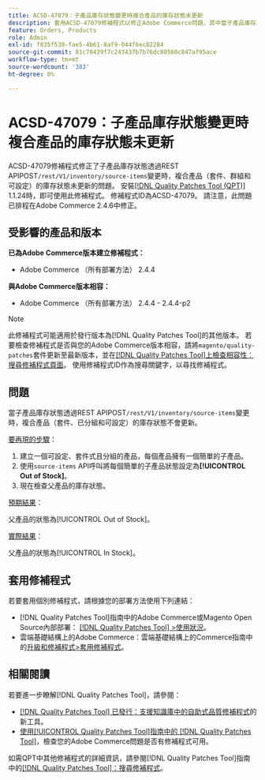 ```yaml
---
title: ACSD-47079：子產品庫存狀態變更時複合產品的庫存狀態未更新
description: 套用ACSD-47079修補程式以修正Adobe Commerce問題，其中當子產品庫存狀態透過REST APIPOST/rest/V1/inventory/source-items變更時，複合產品（套件、分組和可設定）庫存狀態未更新。
feature: Orders, Products
role: Admin
exl-id: f035f530-fae5-4b61-8af9-044f6ec02284
source-git-commit: 81c78439f7c243437b7b76dc80560c847af95ace
workflow-type: tm+mt
source-wordcount: '383'
ht-degree: 0%

---
```


# ACSD-47079：子產品庫存狀態變更時複合產品的庫存狀態未更新

ACSD-47079修補程式修正了子產品庫存狀態透過REST APIPOST`/rest/V1/inventory/source-items`變更時，複合產品（套件、群組和可設定）的庫存狀態未更新的問題。 安裝[[!DNL Quality Patches Tool (QPT)]](https://experienceleague.adobe.com/en/docs/commerce-knowledge-base/kb/announcements/commerce-announcements/magento-quality-patches-released-new-tool-to-self-serve-quality-patches) 1.1.24時，即可使用此修補程式。 修補程式ID為ACSD-47079。 請注意，此問題已排程在Adobe Commerce 2.4.6中修正。

## 受影響的產品和版本

**已為Adobe Commerce版本建立修補程式：**

* Adobe Commerce （所有部署方法） 2.4.4

**與Adobe Commerce版本相容：**

* Adobe Commerce （所有部署方法） 2.4.4 - 2.4.4-p2

>[!NOTE]
>
>此修補程式可能適用於發行版本為[!DNL Quality Patches Tool]的其他版本。 若要檢查修補程式是否與您的Adobe Commerce版本相容，請將`magento/quality-patches`套件更新至最新版本，並在[[!DNL Quality Patches Tool]上檢查相容性：搜尋修補程式頁面](https://experienceleague.adobe.com/tools/commerce-quality-patches/index.html)。 使用修補程式ID作為搜尋關鍵字，以尋找修補程式。

## 問題

當子產品庫存狀態透過REST APIPOST`/rest/V1/inventory/source-items`變更時，複合產品（套件、已分組和可設定）的庫存狀態不會更新。

<u>要再現的步驟</u>：

1. 建立一個可設定、套件式且分組的產品，每個產品擁有一個簡單的子產品。
1. 使用`source-items` API呼叫將每個簡單的子產品狀態設定為&#x200B;**[!UICONTROL Out of Stock]**。
1. 現在檢查父產品的庫存狀態。

<u>預期結果</u>：

父產品的狀態為[!UICONTROL Out of Stock]。

<u>實際結果</u>：

父產品的狀態為[!UICONTROL In Stock]。

## 套用修補程式

若要套用個別修補程式，請根據您的部署方法使用下列連結：

* [!DNL Quality Patches Tool]指南中的Adobe Commerce或Magento Open Source內部部署： [[!DNL Quality Patches Tool] >使用狀況](/help/tools/quality-patches-tool/usage.md)。
* 雲端基礎結構上的Adobe Commerce：雲端基礎結構上的Commerce指南中的[升級和修補程式>套用修補程式](https://experienceleague.adobe.com/docs/commerce-cloud-service/user-guide/develop/upgrade/apply-patches.html)。

## 相關閱讀

若要進一步瞭解[!DNL Quality Patches Tool]，請參閱：

* [[!DNL Quality Patches Tool] 已發行：支援知識庫中的自助式品質修補程式](https://experienceleague.adobe.com/en/docs/commerce-knowledge-base/kb/announcements/commerce-announcements/magento-quality-patches-released-new-tool-to-self-serve-quality-patches)的新工具。
* [使用[!UICONTROL Quality Patches Tool]指南中的 [!DNL Quality Patches Tool]](/help/tools/quality-patches-tool/patches-available-in-qpt/check-patch-for-magento-issue-with-magento-quality-patches.md)，檢查您的Adobe Commerce問題是否有修補程式可用。


如需QPT中其他修補程式的詳細資訊，請參閱[!DNL Quality Patches Tool]指南中的[[!DNL Quality Patches Tool]：搜尋修補程式](https://experienceleague.adobe.com/tools/commerce-quality-patches/index.html)。
